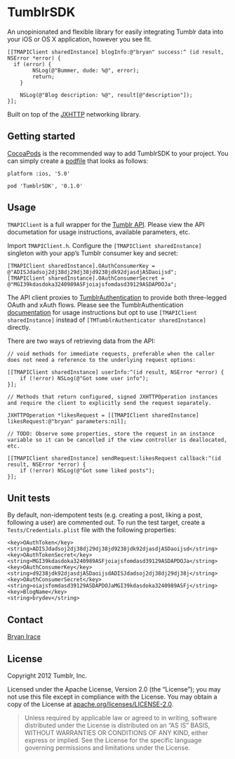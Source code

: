 # TumblrSDK
An unopinionated and flexible library for easily integrating Tumblr data into your iOS or OS X application, however you see fit.

    [[TMAPIClient sharedInstance] blogInfo:@"bryan" success:^ (id result, NSError *error) {
      if (error) {
	        NSLog(@"Bummer, dude: %@", error);
	        return;    		
    	}

		NSLog(@"Blog description: %@", result[@"description"]);
    }];
    
Built on top of the [JXHTTP](https://github.com/jstn/JXHTTP) networking library.

## Getting started
[CocoaPods](http://cocoapods.org) is the recommended way to add TumblrSDK to your project. You can simply create a [podfile](https://github.com/CocoaPods/CocoaPods/wiki/A-Podfile) that looks as follows:

    platform :ios, '5.0'

    pod 'TumblrSDK', '0.1.0'

## Usage

`TMAPIClient` is a full wrapper for the [Tumblr API](http://www.tumblr.com/docs/en/api/v2). Please view the API documetation for usage instructions, available parameters, etc.

Import `TMAPIClient.h`. Configure the `[TMAPIClient sharedInstance]` singleton with your app’s Tumblr consumer key and secret:

    [TMAPIClient sharedInstance].OAuthConsumerKey = @"ADISJdadsoj2dj38dj29dj38jd9238jdk92djasdjASDaoijsd";
    [TMAPIClient sharedInstance].OAuthConsumerSecret = @"MGI39kdasdoka3240989ASFjoiajsfomdasd39129ASDAPDOJa";

The API client proxies to [TumblrAuthentication](https://github.com/tumblr/tumblr-ios-authentication) to provide both three-legged OAuth and xAuth flows. Please see the TumblrAuthentication [documentation](https://github.com/tumblr/tumblr-ios-authentication#usage) for usage instructions but opt to use `[TMAPIClient sharedInstance]` instead of `[TMTumblrAuthenticator sharedInstance]` directly.

There are two ways of retrieving data from the API:

	// void methods for immediate requests, preferable when the caller does not need a reference to the underlying request options:

	[[TMAPIClient sharedInstance] userInfo:^(id result, NSError *error) {
		if (!error) NSLog(@"Got some user info");
	}];

	// Methods that return configured, signed JXHTTPOperation instances and require the client to explicitly send the request separately.

	JXHTTPOperation *likesRequest = [[TMAPIClient sharedInstance] likesRequest:@"bryan" parameters:nil];

	// TODO: Observe some properties, store the request in an instance variable so it can be cancelled if the view controller is deallocated, etc.

	[[TMAPIClient sharedInstance] sendRequest:likesRequest callback:^(id result, NSError *error) {
		if (!error) NSLog(@"Got some liked posts");
	}];

## Unit tests
By default, non-idempotent tests (e.g. creating a post, liking a post, following a user) are commented out. To run the test target, create a `Tests/Credentials.plist` file with the following properties:

	<key>OAuthToken</key>
	<string>ADISJdadsoj2dj38dj29dj38jd9238jdk92djasdjASDaoijsd</string>
	<key>OAuthTokenSecret</key>
	<string>MGI39kdasdoka3240989ASFjoiajsfomdasd39129ASDAPDOJa</string>
	<key>OAuthConsumerKey</key>
	<string>d9238jdk92djasdjASDaoijsdADISJdadsoj2dj38dj29dj38j</string>
	<key>OAuthConsumerSecret</key>
	<string>oiajsfomdasd39129ASDAPDOJaMGI39kdasdoka3240989ASFj</string>
	<key>BlogName</key>
	<string>brydev</string>

## Contact
[Bryan Irace](http://github.com/irace)

## License
Copyright 2012 Tumblr, Inc.

Licensed under the Apache License, Version 2.0 (the “License”); you may not use this file except in compliance with the License. You may obtain a copy of the License at [apache.org/licenses/LICENSE-2.0](http://www.apache.org/licenses/LICENSE-2.0).

> Unless required by applicable law or agreed to in writing, software distributed under the License is distributed on an “AS IS” BASIS, WITHOUT WARRANTIES OR CONDITIONS OF ANY KIND, either express or implied. See the License for the specific language governing permissions and limitations under the License.
